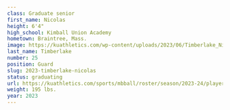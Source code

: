 ```yaml
---
class: Graduate senior
first_name: Nicolas
height: 6'4"
high_school: Kimball Union Academy
hometown: Braintree, Mass.
image: https://kuathletics.com/wp-content/uploads/2023/06/Timberlake_Nicolas_2023-600x400.jpg
last_name: Timberlake
number: 25
position: Guard
slug: 2023-timberlake-nicolas
status: graduating
url: https://kuathletics.com/sports/mbball/roster/season/2023-24/player/nicolas-timberlake/
weight: 195 lbs.
year: 2023
---
```

